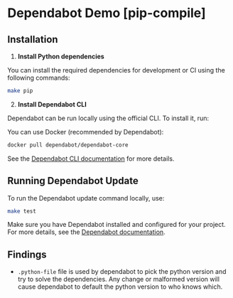 # Dependabot Demo [pip-compile]

## Installation

1. **Install Python dependencies**

You can install the required dependencies for development or CI using the following commands:

```bash
make pip
```

2. **Install Dependabot CLI**

Dependabot can be run locally using the official CLI. To install it, run:

You can use Docker (recommended by Dependabot):

```bash
docker pull dependabot/dependabot-core
```

See the [Dependabot CLI documentation](https://github.com/dependabot/dependabot-core#usage) for more details.

## Running Dependabot Update

To run the Dependabot update command locally, use:

```bash
make test
```

Make sure you have Dependabot installed and configured for your project. For more details, see the [Dependabot documentation](https://docs.github.com/en/code-security/supply-chain-security/keeping-your-dependencies-updated-automatically/configuration-options-for-dependency-updates).


## Findings

- `.python-file` file is used by dependabot to pick the python version and try to solve the dependencies. Any change or malformed version will cause dependabot to default the python version to who knows which.